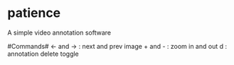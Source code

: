 # patience
A simple video annotation software

#Commands#
<- and -> : next and prev image
\+ and - : zoom in and out
d : annotation delete toggle
